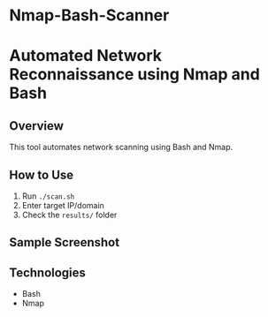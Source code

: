 # Nmap-Bash-Scanner
# Automated Network Reconnaissance using Nmap and Bash

## Overview
This tool automates network scanning using Bash and Nmap.

## How to Use
1. Run `./scan.sh`
2. Enter target IP/domain
3. Check the `results/` folder

## Sample Screenshot


## Technologies
- Bash
- Nmap
